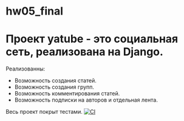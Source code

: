 # hw05_final
# Проект yatube - это социальная сеть, реализована на Django.
Реализованны:
 - Возможность создания статей.
 - Возможность создания групп.
 - Возможность комментирования статей.
 - Возможность подписки на авторов и отдельная лента.
  
  Весь проект покрыт тестами.
[![CI](https://github.com/yandex-praktikum/hw05_final/actions/workflows/python-app.yml/badge.svg?branch=master)](https://github.com/yandex-praktikum/hw05_final/actions/workflows/python-app.yml)
